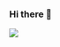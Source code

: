 ### Hi there 👋

<!--
**GiannisChen/GiannisChen** is a ✨ _special_ ✨ repository because its `README.md` (this file) appears on your GitHub profile.-->
![](https://github-readme-stats.vercel.app/api?username=mayandev)
